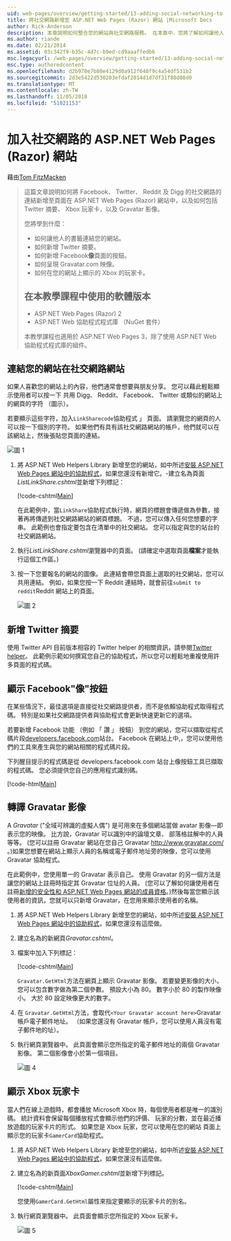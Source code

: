```yaml
---
uid: web-pages/overview/getting-started/13-adding-social-networking-to-your-web-site
title: 將社交網路新增至 ASP.NET Web Pages (Razor) 網站 |Microsoft Docs
author: Rick-Anderson
description: 本章說明如何整合您的網站與社交網路服務。 在本章中，您將了解如何讓他人的書籤連結您的網站...
ms.author: riande
ms.date: 02/21/2014
ms.assetid: 03c342f9-b35c-4d7c-b9ed-cd9aaaffedb6
msc.legacyurl: /web-pages/overview/getting-started/13-adding-social-networking-to-your-web-site
msc.type: authoredcontent
ms.openlocfilehash: d2b970e7b80e4129d0a912f648f9c4a54df531b2
ms.sourcegitcommit: 2d3e5422d530203efdaf2014d1d7df31f88d08d0
ms.translationtype: MT
ms.contentlocale: zh-TW
ms.lasthandoff: 11/05/2018
ms.locfileid: "51021153"
---
```

<a name="adding-social-networking-to-aspnet-web-pages-razor-sites"></a>加入社交網路的 ASP.NET Web Pages (Razor) 網站
====================
藉由[Tom FitzMacken](https://github.com/tfitzmac)

> 這篇文章說明如何將 Facebook、 Twitter、 Reddit 及 Digg 的社交網路的連結新增至頁面在 ASP.NET Web Pages (Razor) 網站中，以及如何包括 Twitter 摘要、 Xbox 玩家卡，以及 Gravatar 影像。
> 
> 您將學到什麼：
> 
> - 如何讓他人的書籤連結您的網站。
> - 如何新增 Twitter 摘要。
> - 如何新增 Facebook**像**頁面的按鈕。
> - 如何呈現 Gravatar.com 映像。
> - 如何在您的網站上顯示的 Xbox 的玩家卡。
>   
> 
> ## <a name="software-versions-used-in-the-tutorial"></a>在本教學課程中使用的軟體版本
> 
> 
> - ASP.NET Web Pages (Razor) 2
> - ASP.NET Web 協助程式程式庫 （NuGet 套件）
>   
> 
> 本教學課程也適用於 ASP.NET Web Pages 3，除了使用 ASP.NET Web 協助程式程式庫的組件。


<a id="Linking_Your_Website"></a>
## <a name="linking-your-website-on-social-networking-sites"></a>連結您的網站在社交網路網站

如果人喜歡您的網站上的內容，他們通常會想要與朋友分享。 您可以藉此輕鬆顯示使用者可以按一下 共用 Digg、 Reddit、 Facebook、 Twitter 或類似的網站上的網頁的字符 （圖示）。

若要顯示這些字符，加入`LinkSharecode`協助程式 」 頁面。 請瀏覽您的網頁的人可以按一下個別的字符。 如果他們有具有該社交網路網站的帳戶，他們就可以在該網站上，然後張貼您頁面的連結。

![圖 1](13-adding-social-networking-to-your-web-site/_static/image1.jpg)

1. 將 ASP.NET Web Helpers Library 新增至您的網站，如中所述[安裝 ASP.NET Web Pages 網站中的協助程式](https://go.microsoft.com/fwlink/?LinkId=252372)，如果您還沒有新增它。-建立名為頁面*ListLinkShare.cshtml*並新增下列標記：

    [!code-cshtml[Main](13-adding-social-networking-to-your-web-site/samples/sample1.cshtml)]

    在此範例中，當`LinkShare`協助程式執行時，網頁的標題會傳遞做為參數，接著再將傳遞到社交網路網站的網頁標題。 不過，您可以傳入任何您想要的字串。 此範例也會指定要包含在清單中的社交網站。 您可以指定與您的站台的社交網路網站。
2. 執行*ListLinkShare.cshtml*瀏覽器中的頁面。 (請確定中選取頁面**檔案**才能執行這個工作區。)
3. 按一下您要報名的網站的圖像。 此連結會帶您頁面上選取的社交網站，您可以共用連結。 例如，如果您按一下 Reddit 連結時，就會前往`submit to reddit`Reddit 網站上的頁面。

     ![圖 2](13-adding-social-networking-to-your-web-site/_static/image2.jpg)

<a id="Adding_a_Twitter_Feed"></a>
## <a name="adding-a-twitter-feed"></a>新增 Twitter 摘要

使用 Twitter API 目前版本相容的 Twitter helper 的相關資訊，請參閱[Twitter helper](../ui-layouts-and-themes/twitter-helper.md)。 此範例示範如何撰寫您自己的協助程式，所以您可以輕鬆地重複使用許多頁面的程式碼。

<a id="Displaying_a_Facebook_Button"></a>
## <a name="displaying-a-facebook-quotlikequot-button"></a>顯示 Facebook&quot;像&quot;按鈕

在某些情況下，最佳選項是直接從社交網路提供者，而不是依賴協助程式取得程式碼。 特別是如果社交網路提供者與協助程式會更新快速更新它的選項。

若要新增 Facebook 功能 （例如 「 讚 」 按鈕） 到您的網站，您可以擷取從程式碼片段[developers.facebook.com](https://developers.facebook.com/)站台。 Facebook 在網站上中,，您可以使用他們的工具來產生與您的網站相關的程式碼片段。

下列醒目提示的程式碼是從 developers.facebook.com 站台上像按鈕工具已擷取的程式碼。 您必須提供您自己的應用程式識別碼。

[!code-html[Main](13-adding-social-networking-to-your-web-site/samples/sample2.html?highlight=7-14,16-17)]

<a id="Rendering_a_Gravatar_Image"></a>
## <a name="rendering-a-gravatar-image"></a>轉譯 Gravatar 影像

A *Gravatar* (&quot;全域可辨識的虛擬人偶&quot;) 是可用來在多個網站當做 avatar 影像&#8212;即表示您的映像。 比方說，Gravatar 可以識別中的論壇文章、 部落格註解中的人員等等。 (您可以註冊 Gravatar 網站在您自己 Gravatar [ http://www.gravatar.com/ ](http://www.gravatar.com/)。)如果您想要在網站上顯示人員的名稱或電子郵件地址旁的映像，您可以使用 Gravatar 協助程式。

在此範例中，您使用單一的 Gravatar 表示自己。 使用 Gravatar 的另一個方法是讓您的網站上註冊時指定其 Gravatar 位址的人員。 (您可以了解如何讓使用者在註冊[新增的安全性和 ASP.NET Web Pages 網站的成員資格](https://go.microsoft.com/fwlink/?LinkId=202904)。)然後每當您顯示該使用者的資訊，您就可以只新增 Gravatar，在您用來顯示使用者的名稱。

1. 將 ASP.NET Web Helpers Library 新增至您的網站，如中所述[安裝 ASP.NET Web Pages 網站中的協助程式](https://go.microsoft.com/fwlink/?LinkId=252372)，如果您還沒有這麼做。
2. 建立名為的新網頁*Gravatar.cshtml*。
3. 檔案中加入下列標記： 

    [!code-cshtml[Main](13-adding-social-networking-to-your-web-site/samples/sample3.cshtml)]

    `Gravatar.GetHtml`方法在網頁上顯示 Gravatar 影像。 若要變更影像的大小，您可以包含數字做為第二個參數。 預設大小為 80。 數字小於 80 的製作映像小。 大於 80 設定映像更大的數字。
4. 在 `Gravatar.GetHtml`方法，會取代`<Your Gravatar account here>`Gravatar 帳戶電子郵件地址。 （如果您還沒有 Gravatar 帳戶，您可以使用人員沒有電子郵件地的址）。
5. 執行網頁瀏覽器中。 此頁面會顯示您所指定的電子郵件地址的兩個 Gravatar 影像。 第二個影像會小於第一個項目。 

    ![圖 4](13-adding-social-networking-to-your-web-site/_static/image3.jpg)

<a id="Displaying_an_Xbox_Gamer_Card"></a>
## <a name="displaying-an-xbox-gamer-card"></a>顯示 Xbox 玩家卡

當人們在線上遊戲時，都會播放 Microsoft Xbox 時，每個使用者都是唯一的識別碼。 統計資料會保留每個播放程式會顯示他們的評價、 玩家的分數，並在最近播放遊戲的玩家卡片的形式。 如果您是 Xbox 玩家，您可以使用在您的網站 頁面上顯示您的玩家卡`GamerCard`協助程式。

1. 將 ASP.NET Web Helpers Library 新增至您的網站，如中所述[安裝 ASP.NET Web Pages 網站中的協助程式](https://go.microsoft.com/fwlink/?LinkId=252372)，如果您還沒有這麼做。
2. 建立名為的新頁面*XboxGamer.cshtml*並新增下列標記。

    [!code-cshtml[Main](13-adding-social-networking-to-your-web-site/samples/sample4.cshtml)]

    您使用`GamerCard.GetHtml`屬性來指定要顯示的玩家卡片的別名。
3. 執行網頁瀏覽器中。 此頁面會顯示您所指定的 Xbox 玩家卡。

    ![圖 5](13-adding-social-networking-to-your-web-site/_static/image4.jpg)
